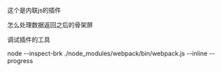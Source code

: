 这个是内联js的插件

怎么处理数据返回之后的骨架屏



调试插件的工具


node --inspect-brk ./node_modules/webpack/bin/webpack.js --inline --progress
